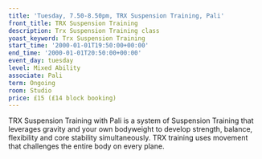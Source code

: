```yaml
---
title: 'Tuesday, 7.50-8.50pm, TRX Suspension Training, Pali'
front_title: TRX Suspension Training
description: Trx Suspension Training class
yoast_keyword: Trx Suspension Training
start_time: '2000-01-01T19:50:00+00:00'
end_time: '2000-01-01T20:50:00+00:00'
event_day: tuesday
level: Mixed Ability
associate: Pali
term: Ongoing
room: Studio
price: £15 (£14 block booking)
---
```

TRX Suspension Training with Pali  is a system of Suspension Training that leverages gravity and your own bodyweight to develop strength, balance, flexibility and core stability simultaneously. TRX training uses movement that challenges the entire body on every plane.
